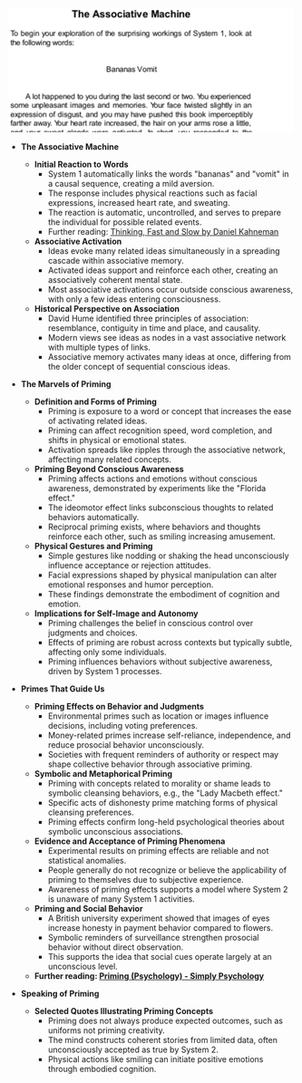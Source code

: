 ![ch04-associative-machine-TFaS](ch04-associative-machine-TFaS.best.png)

- **The Associative Machine**
  - **Initial Reaction to Words**
    - System 1 automatically links the words "bananas" and "vomit" in a causal sequence, creating a mild aversion.
    - The response includes physical reactions such as facial expressions, increased heart rate, and sweating.
    - The reaction is automatic, uncontrolled, and serves to prepare the individual for possible related events.
    - Further reading: [Thinking, Fast and Slow by Daniel Kahneman](https://en.wikipedia.org/wiki/Thinking,_Fast_and_Slow)
  - **Associative Activation**
    - Ideas evoke many related ideas simultaneously in a spreading cascade within associative memory.
    - Activated ideas support and reinforce each other, creating an associatively coherent mental state.
    - Most associative activations occur outside conscious awareness, with only a few ideas entering consciousness.
  - **Historical Perspective on Association**
    - David Hume identified three principles of association: resemblance, contiguity in time and place, and causality.
    - Modern views see ideas as nodes in a vast associative network with multiple types of links.
    - Associative memory activates many ideas at once, differing from the older concept of sequential conscious ideas.

- **The Marvels of Priming**
  - **Definition and Forms of Priming**
    - Priming is exposure to a word or concept that increases the ease of activating related ideas.
    - Priming can affect recognition speed, word completion, and shifts in physical or emotional states.
    - Activation spreads like ripples through the associative network, affecting many related concepts.
  - **Priming Beyond Conscious Awareness**
    - Priming affects actions and emotions without conscious awareness, demonstrated by experiments like the "Florida effect."
    - The ideomotor effect links subconscious thoughts to related behaviors automatically.
    - Reciprocal priming exists, where behaviors and thoughts reinforce each other, such as smiling increasing amusement.
  - **Physical Gestures and Priming**
    - Simple gestures like nodding or shaking the head unconsciously influence acceptance or rejection attitudes.
    - Facial expressions shaped by physical manipulation can alter emotional responses and humor perception.
    - These findings demonstrate the embodiment of cognition and emotion.
  - **Implications for Self-Image and Autonomy**
    - Priming challenges the belief in conscious control over judgments and choices.
    - Effects of priming are robust across contexts but typically subtle, affecting only some individuals.
    - Priming influences behaviors without subjective awareness, driven by System 1 processes.

- **Primes That Guide Us**
  - **Priming Effects on Behavior and Judgments**
    - Environmental primes such as location or images influence decisions, including voting preferences.
    - Money-related primes increase self-reliance, independence, and reduce prosocial behavior unconsciously.
    - Societies with frequent reminders of authority or respect may shape collective behavior through associative priming.
  - **Symbolic and Metaphorical Priming**
    - Priming with concepts related to morality or shame leads to symbolic cleansing behaviors, e.g., the "Lady Macbeth effect."
    - Specific acts of dishonesty prime matching forms of physical cleansing preferences.
    - Priming effects confirm long-held psychological theories about symbolic unconscious associations.
  - **Evidence and Acceptance of Priming Phenomena**
    - Experimental results on priming effects are reliable and not statistical anomalies.
    - People generally do not recognize or believe the applicability of priming to themselves due to subjective experience.
    - Awareness of priming effects supports a model where System 2 is unaware of many System 1 activities.
  - **Priming and Social Behavior**
    - A British university experiment showed that images of eyes increase honesty in payment behavior compared to flowers.
    - Symbolic reminders of surveillance strengthen prosocial behavior without direct observation.
    - This supports the idea that social cues operate largely at an unconscious level.
  - **Further reading: [Priming (Psychology) - Simply Psychology](https://www.simplypsychology.org/priming.html)**

- **Speaking of Priming**
  - **Selected Quotes Illustrating Priming Concepts**
    - Priming does not always produce expected outcomes, such as uniforms not priming creativity.
    - The mind constructs coherent stories from limited data, often unconsciously accepted as true by System 2.
    - Physical actions like smiling can initiate positive emotions through embodied cognition.
